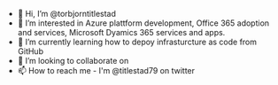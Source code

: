 - 👋 Hi, I’m @torbjorntitlestad
- 👀 I’m interested in Azure plattform development, Office 365 adoption and services, Microsoft Dyamics 365 services and apps. 
- 🌱 I’m currently learning how to depoy infrasturcture as code from GitHub
- 💞️ I’m looking to collaborate on 
- 📫 How to reach me - I'm @titlestad79 on twitter

<!---
torbjorntitlestad/torbjorntitlestad is a ✨ special ✨ repository because its `README.md` (this file) appears on your GitHub profile.
You can click the Preview link to take a look at your changes.
--->

